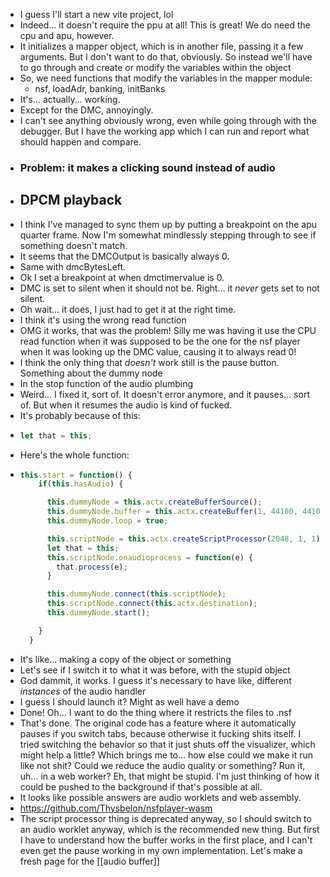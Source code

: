 - I guess I'll start a new vite project, lol
- Indeed... it doesn't require the ppu at all! This is great! We do need the cpu and apu, however.
- It initializes a mapper object, which is in another file, passing it a few arguments. But I don't want to do that, obviously. So instead we'll have to go through and create or modify the variables within the object
- So, we need functions that modify the variables in the mapper module:
	- nsf, loadAdr, banking, initBanks
- It's... actually... working.
- Except for the DMC, annoyingly.
- I can't see anything obviously wrong, even while going through with the debugger. But I have the working app which I can run and report what should happen and compare.
- ### Problem: it makes a clicking sound instead of audio
- ## DPCM playback
- I think I've managed to sync them up by putting a breakpoint on the apu quarter frame. Now I'm somewhat mindlessly stepping through to see if something doesn't match.
- It seems that the DMCOutput is basically always 0.
- Same with dmcBytesLeft.
- Ok I set a breakpoint at when dmctimervalue is 0.
- DMC is set to silent when it should not be. Right... it *never* gets set to not silent.
- Oh wait... it does, I just had to get it at the right time.
- I think it's using the wrong read function
- OMG it works, that was the problem! Silly me was having it use the CPU read function when it was supposed to be the one for the nsf player when it was looking up the DMC value, causing it to always read 0!
- I think the only thing that *doesn't* work still is the pause button. Something about the dummy node
- In the stop function of the audio plumbing
- Weird... I fixed it, sort of. It doesn't error anymore, and it pauses... sort of. But when it resumes the audio is kind of fucked.
- It's probably because of this:
- ```js
  let that = this;
  ```
- Here's the whole function:
- ```js
  this.start = function() {
      if(this.hasAudio) {
  
        this.dummyNode = this.actx.createBufferSource();
        this.dummyNode.buffer = this.actx.createBuffer(1, 44100, 44100);
        this.dummyNode.loop = true;
  
        this.scriptNode = this.actx.createScriptProcessor(2048, 1, 1);
        let that = this;
        this.scriptNode.onaudioprocess = function(e) {
          that.process(e);
        }
  
        this.dummyNode.connect(this.scriptNode);
        this.scriptNode.connect(this.actx.destination);
        this.dummyNode.start();
  
      }
    }
  ```
- It's like... making a copy of the object or something
- Let's see if I switch it to what it was before, with the stupid object
- God dammit, it works. I guess it's necessary to have like, different *instances* of the audio handler
- I guess I should launch it? Might as well have a demo
- Done! Oh... I want to do the thing where it restricts the files to .nsf
- That's done. The original code has a feature where it automatically pauses if you switch tabs, because otherwise it fucking shits itself. I tried switching the behavior so that it just shuts off the visualizer, which might help a little? Which brings me to... how else could we make it run like not shit? Could we reduce the audio quality or something? Run it, uh... in a web worker? Eh, that might be stupid. I'm just thinking of how it could be pushed to the background if that's possible at all.
- It looks like possible answers are audio worklets and web assembly.
- https://github.com/Thysbelon/nsfplayer-wasm
- The script processor thing is deprecated anyway, so I should switch to an audio worklet anyway, which is the recommended new thing. But first I have to understand how the buffer works in the first place, and I can't even get the pause working in my own implementation. Let's make a fresh page for the [[audio buffer]]